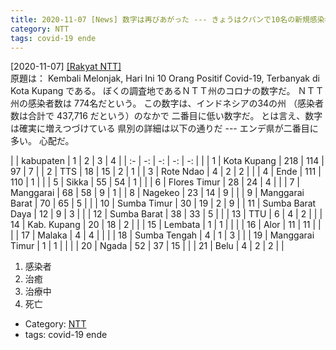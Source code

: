 ```yaml
---
title: 2020-11-07 [News] 数字は再びあがった --- きょうはクパンで10名の新規感染者だ ---じょじょに、確実に、増えている
category: NTT
tags: covid-19 ende 
---
```


[2020-11-07] [[Rakyat NTT]](https://rakyatntt.com/kembali-melonjak-hari-ini-10-orang-positif-covid-19-terbanyak-di-kota-kupang/)  
原題は：
Kembali Melonjak, Hari Ini 10 Orang Positif Covid-19, Terbanyak di Kota Kupang
である。
ぼくの調査地であるＮＴＴ州のコロナの数字だ。
ＮＴＴ州の感染者数は 774名だという。
この数字は、インドネシアの34の州
（感染者数は合計で 437,716 だという）のなかで
二番目に低い数字だ。
とは言え、数字は確実に増えつづけている
県別の詳細は以下の通りだ ---
エンデ県が二番目に多い。
心配だ。

|    | kabupaten        |   1 |   2 |  3 | 4 |
| :- | -:               |  -: |  -: | -: |   |
|  1 | Kota Kupang      | 218 | 114 | 97 | 7 |
|  2 | TTS              |  18 |  15 |  2 | 1 |
|  3 | Rote Ndao        |   4 |   2 |  2 |   |
|  4 | Ende             | 111 | 110 |  1 |   |
|  5 | Sikka            |  55 |  54 |  1 |   |
|  6 | Flores Timur     |  28 |  24 |  4 |   |
|  7 | Manggarai        |  68 |  58 |  9 | 1 |
|  8 | Nagekeo          |  23 |  14 |  9 |   |
|  9 | Manggarai Barat  |  70 |  65 |  5 |   |
| 10 | Sumba Timur      |  30 |  19 |  2 | 9 |
| 11 | Sumba Barat Daya |  12 |   9 |  3 |   |
| 12 | Sumba Barat      |  38 |  33 |  5 |   |
| 13 | TTU              |   6 |   4 |  2 |   |
| 14 | Kab. Kupang      |  20 |  18 |  2 |   |
| 15 | Lembata          |   1 |   1 |    |   |
| 16 | Alor             |  11 |  11 |    |   |
| 17 | Malaka           |   4 |   4 |    |   |
| 18 | Sumba Tengah     |   4 |   1 |  3 |   |
| 19 | Manggarai Timur  |   1 |   1 |    |   |
| 20 | Ngada            |  52 |  37 | 15 |   |
| 21 | Belu             |   4 |   2 |  2 |   |

1. 感染者
2. 治癒
3. 治療中
4. 死亡

- Category: [NTT](https://merapano.github.io/categories.html#NTT)
- tags: covid-19 ende 


